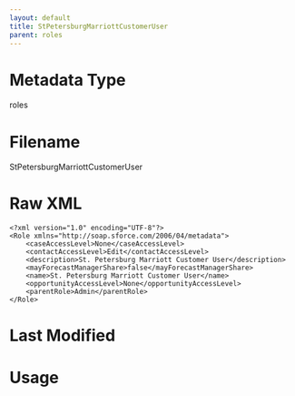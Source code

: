 ```yaml
---
layout: default
title: StPetersburgMarriottCustomerUser
parent: roles
---
```

# Metadata Type
roles


# Filename 
StPetersburgMarriottCustomerUser


# Raw XML
```
<?xml version="1.0" encoding="UTF-8"?>
<Role xmlns="http://soap.sforce.com/2006/04/metadata">
    <caseAccessLevel>None</caseAccessLevel>
    <contactAccessLevel>Edit</contactAccessLevel>
    <description>St. Petersburg Marriott Customer User</description>
    <mayForecastManagerShare>false</mayForecastManagerShare>
    <name>St. Petersburg Marriott Customer User</name>
    <opportunityAccessLevel>None</opportunityAccessLevel>
    <parentRole>Admin</parentRole>
</Role>
```


# Last Modified


# Usage
